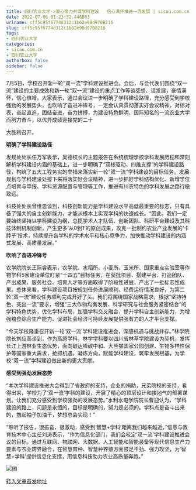 ```yaml
---
title: 四川农业大学->凝心聚力共谋学科建设   信心满怀推进一流发展 | sicau.com.cn
date: 2022-07-06 01:23:32.446883
urlname: cff5c95f6774d312c1b62e98d9708216
slug: cff5c95f6774d312c1b62e98d9708216
tags: 
- 四川农业大学
categories:
- sicau.com.cn
- 四川农业大学
authorbox: false
sidebar: false
---
```

7月5日，学校召开新一轮“双一流”学科建设推进会。会后，与会代表们围绕“双一流”建设的主要成效和新一轮“双一流”建设的重点工作等谈感想、话发展，豪情满怀，信心倍增。大家表示，通过会议进一步明确了学科建设路径，充分感受到学校强劲的发展势头，也吹响了奋进冲锋号，一定会认真贯彻落实好会议精神，对标对表，奋起直追，团结奋进，奋力拼搏，为建设特色鲜明、国际知名的一流农业大学而努力奋斗，以优异成绩迎接党的二十
<!--more-->
大胜利召开。

**明确了学科建设路径**

发规处处长任万军表示，吴德校长的主题报告在系统梳理学校学科发展历程和深刻解析学科建设内涵的基础上，进一步明确了“双核驱动、四维支撑”的学科建设路径，构筑了五大工程务实的举措来落实新一轮“双一流”学科建设的目标任务。发展规划与学科建设处接下来将落实好会议精神，进一步抓好学科结构优化、新增学位点培育与申报、学科资源配置与管理等工作，推进有川农特色的学科发展之路行稳致远。

科技处处长曾维忠谈到，科技创新能力是学科建设水平高低最重要的标志，只有具备了强大的自主创新能力，才能从根本上实现学科的快速成长。“因此，我们一定要始终坚持以学科建设为纲，总揽学术人才队伍、创新团队、科研平台建设及其科技体制机制创新，产生更多‘从0到1’的原创成果，攻克一批制约农业产业发展的‘卡脖子’技术，持续提升各学科的学术水平和核心竞争力，加快推动学科建设的内涵式发展、高质量发展。”

**吹响了奋进冲锋号**

农学院院长王际睿表示，农学院、水稻所、小麦所、玉米所、国家重点实验室等作物学科5家建设单位盯紧“十四五”目标任务，在获批项目、搭建平台、打造团队、产出成果、服务社会、培育人才等方面取得了阶段性进展，产出了一批标志性成果。总体来看，学科建设项目按规划任务进展顺利，经费运行情况良好，为第二轮“双一流”建设任务顺利完成开好了头。我们将围绕国家战略需求，根据“坚持特色、突出一流”要求，增强“三大作物均衡发展、科学研究与社会服务紧密结合”的学科特色优势，优化学科布局，加强学科交叉融合，提升学科自主创新能力，为增强粮食综合生产能力、促进社会经济可持续发展提供强有力的人才平台支撑。

“今天学校隆重召开新一轮‘双一流’学科建设推进会，深感机遇与挑战并存。”林学院院长刘应高谈到，作为高原学科，林学学科要以四川省林草学院建设为契机，发挥长江上游林业生态优势，面向碳达峰碳中和、大熊猫国家公园创建、生物多样性保护等国家重大需求，抢抓机遇，凝炼方向，赋能学科建设，筑牢发展根基，为学校“双一流”学科建设做出新的更大贡献。

**感受到强劲发展态势**

“本次学科建设推进大会得到了省政府的支持，企业的捐助，兄弟院校的支持，看得出来，学校为了‘双一流’学科的建设，开展了精心的顶层设计和接地气的部署谋划。让我们充分感受到学校强劲的发展态势。”水利水电学院院长曹迎认为，“学科建设的路上，问题是永恒的，目标是明确的，努力是必须的。学科点是奋斗出来的，撸起袖子加油干，梦想总会实现！”

“聆听了报告，很振奋，很激动，感受到‘智慧+学科’距离我们越来越近，”信息与教育技术中心主任刘涛表示，“作为信息化部门，我们会咬定‘双一流’学科建设推进会议的目标，通过互联网、物联网、大数据、人工智能和智能装备等现代信息生产力要素与农业跨界融合，在智慧育种、智慧种养殖方面鼓足干劲、强力攻坚，为‘智慧+学科’提供信息化支撑，用信息科技助力农业高质量奔跑。”

![图](https://news.sicau.edu.cn/__local/A/FE/F7/A5693C253B31442F4D27F71216B_0D4E528B_11980.png)

[转入文章首发地址](https://news.sicau.edu.cn/info/1135/68708.htm)